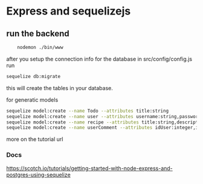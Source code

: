 # Express and sequelizejs 


## run the backend
```sh
    nodemon ./bin/www
```

after you setup the connection info for the database in src/config/config.js run
```sh
sequelize db:migrate
```
this will create the tables in your database.

for generatic models 
```sh 
sequelize model:create --name Todo --attributes title:string
sequelize model:create --name user --attributes username:string,password:string,email:string,photo:blob
sequelize model:create --name recipe --attributes title:string,description:string,rating:integer,duration:integer,difficulty:integer,photo:blob,videoLink:string
sequelize model:create --name userComment --attributes idUser:integer,idRecipe:integer,comment:string
``` 
more on the tutorial url
### Docs
https://scotch.io/tutorials/getting-started-with-node-express-and-postgres-using-sequelize

